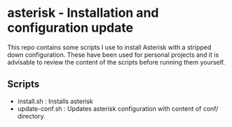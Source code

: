 # asterisk - Installation and configuration update

This repo contains some scripts I use to install Asterisk with a stripped down configuration. These have been
used for personal projects and it is advisable to review the content of the scripts before running them
yourself.

## Scripts

- install.sh :      Installs asterisk
- update-conf.sh :  Updates asterisk configuration with content of conf/ directory. 
